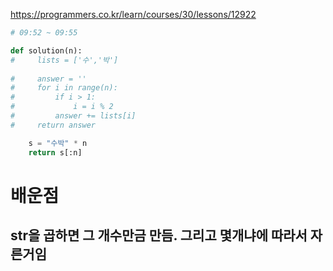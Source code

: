 https://programmers.co.kr/learn/courses/30/lessons/12922

```python
# 09:52 ~ 09:55

def solution(n):
#     lists = ['수','박']
    
#     answer = ''
#     for i in range(n):
#         if i > 1:
#             i = i % 2    
#         answer += lists[i]
#     return answer

    s = "수박" * n
    return s[:n]

```

# 배운점
## str을 곱하면 그 개수만금 만듬. 그리고 몇개냐에 따라서 자른거임
